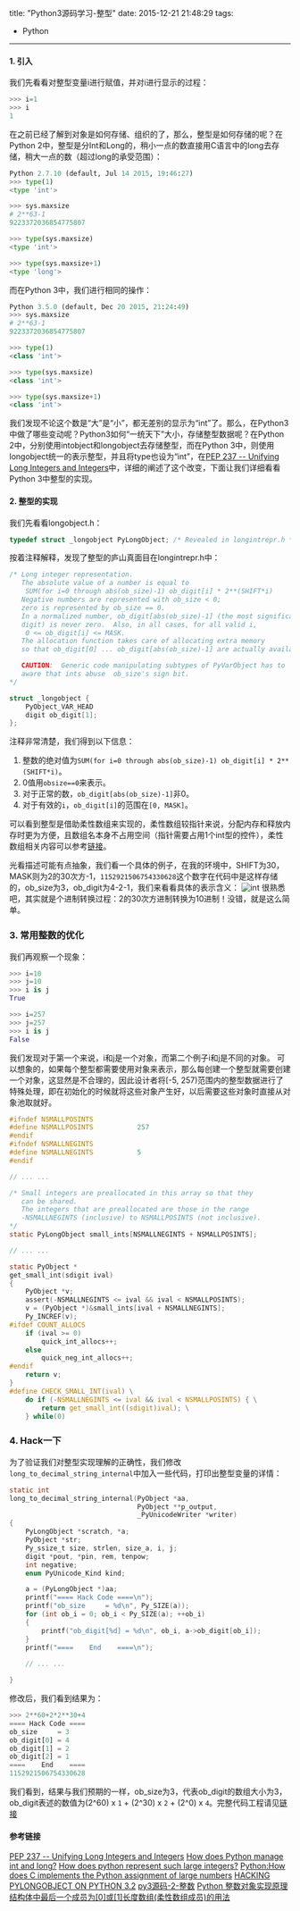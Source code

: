 title: "Python3源码学习-整型"
date: 2015-12-21 21:48:29
tags:
  - Python
---

#### 1. 引入
我们先看看对整型变量i进行赋值，并对i进行显示的过程：
``` Python
>>> i=1
>>> i
1
```
在之前已经了解到对象是如何存储、组织的了，那么，整型是如何存储的呢？在Python 2中，整型是分Int和Long的，稍小一点的数直接用C语言中的long去存储，稍大一点的数（超过long的承受范围）：
```Python
Python 2.7.10 (default, Jul 14 2015, 19:46:27)
>>> type(1)
<type 'int'>

>>> sys.maxsize
# 2**63-1
9223372036854775807

>>> type(sys.maxsize)
<type 'int'>

>>> type(sys.maxsize+1)
<type 'long'>
```
而在Python 3中，我们进行相同的操作：
```Python
Python 3.5.0 (default, Dec 20 2015, 21:24:49)
>>> sys.maxsize
# 2**63-1
9223372036854775807

>>> type(1)
<class 'int'>

>>> type(sys.maxsize)
<class 'int'>

>>> type(sys.maxsize+1)
<class 'int'>
```
我们发现不论这个数是“大”是“小”，都无差别的显示为“int”了。那么，在Python3中做了哪些变动呢？Python3如何“一统天下”大小，存储整型数据呢？在Python 2中，分别使用intobject和longobject去存储整型，而在Python 3中，则使用longobject统一的表示整型，并且将type也设为“int”，在[PEP 237 -- Unifying Long Integers and Integers](https://www.python.org/dev/peps/pep-0237/)中，详细的阐述了这个改变，下面让我们详细看看Python 3中整型的实现。

#### 2. 整型的实现
我们先看看longobject.h：
```C
typedef struct _longobject PyLongObject; /* Revealed in longintrepr.h */
```
按着注释解释，发现了整型的庐山真面目在longintrepr.h中：
```C
/* Long integer representation.
   The absolute value of a number is equal to
   	SUM(for i=0 through abs(ob_size)-1) ob_digit[i] * 2**(SHIFT*i)
   Negative numbers are represented with ob_size < 0;
   zero is represented by ob_size == 0.
   In a normalized number, ob_digit[abs(ob_size)-1] (the most significant
   digit) is never zero.  Also, in all cases, for all valid i,
   	0 <= ob_digit[i] <= MASK.
   The allocation function takes care of allocating extra memory
   so that ob_digit[0] ... ob_digit[abs(ob_size)-1] are actually available.

   CAUTION:  Generic code manipulating subtypes of PyVarObject has to
   aware that ints abuse  ob_size's sign bit.
*/

struct _longobject {
	PyObject_VAR_HEAD
	digit ob_digit[1];
};
```
注释非常清楚，我们得到以下信息：
1. 整数的绝对值为`SUM(for i=0 through abs(ob_size)-1) ob_digit[i] * 2**(SHIFT*i)`。
2. 0值用`obsize==0`来表示。
3. 对于正常的数，`ob_digit[abs(ob_size)-1]`非0。
4. 对于有效的`i`，`ob_digit[i]`的范围在`[0, MASK]`。

可以看到整型是借助柔性数组来实现的，柔性数组较指针来说，分配内存和释放内存时更为方便，且数组名本身不占用空间（指针需要占用1个int型的控件），柔性数组相关内容可以参考[链接](http://blog.csdn.net/fengbingchun/article/details/24185217)。

光看描述可能有点抽象，我们看一个具体的例子，在我的环境中，SHIFT为30，MASK则为2的30次方-1，`1152921506754330628`这个数字在代码中是这样存储的，ob_size为3，ob_digit为4-2-1，我们来看看具体的表示含义：
![int](https://cloud.githubusercontent.com/assets/1736354/11933249/af84fe30-a835-11e5-8a09-257bb08b3c12.png)
很熟悉吧，其实就是个进制转换过程：2的30次方进制转换为10进制！没错，就是这么简单。

### 3. 常用整数的优化
我们再观察一个现象：
```Python
>>> i=10
>>> j=10
>>> i is j
True

>>> i=257
>>> j=257
>>> i is j
False
```
我们发现对于第一个来说，i和j是一个对象，而第二个例子i和j是不同的对象。
可以想象的，如果每个整型都需要使用对象来表示，那么每创建一个整型就需要创建一个对象，这显然是不合理的，因此设计者将[-5, 257)范围内的整型数据进行了特殊处理，即在初始化的时候就将这些对象产生好，以后需要这些对象时直接从对象池取就好。
```C
#ifndef NSMALLPOSINTS
#define NSMALLPOSINTS           257
#endif
#ifndef NSMALLNEGINTS
#define NSMALLNEGINTS           5
#endif

// ... ...

/* Small integers are preallocated in this array so that they
   can be shared.
   The integers that are preallocated are those in the range
   -NSMALLNEGINTS (inclusive) to NSMALLPOSINTS (not inclusive).
*/
static PyLongObject small_ints[NSMALLNEGINTS + NSMALLPOSINTS];

// ... ...

static PyObject *
get_small_int(sdigit ival)
{
    PyObject *v;
    assert(-NSMALLNEGINTS <= ival && ival < NSMALLPOSINTS);
    v = (PyObject *)&small_ints[ival + NSMALLNEGINTS];
    Py_INCREF(v);
#ifdef COUNT_ALLOCS
    if (ival >= 0)
        quick_int_allocs++;
    else
        quick_neg_int_allocs++;
#endif
    return v;
}
#define CHECK_SMALL_INT(ival) \
    do if (-NSMALLNEGINTS <= ival && ival < NSMALLPOSINTS) { \
        return get_small_int((sdigit)ival); \
    } while(0)
```

### 4. Hack一下
为了验证我们对整型实现理解的正确性，我们修改`long_to_decimal_string_internal`中加入一些代码，打印出整型变量的详情：
```C
static int
long_to_decimal_string_internal(PyObject *aa,
                                PyObject **p_output,
                                _PyUnicodeWriter *writer)
{
    PyLongObject *scratch, *a;
    PyObject *str;
    Py_ssize_t size, strlen, size_a, i, j;
    digit *pout, *pin, rem, tenpow;
    int negative;
    enum PyUnicode_Kind kind;

    a = (PyLongObject *)aa;
    printf("==== Hack Code ====\n");
    printf("ob_size     = %d\n", Py_SIZE(a));
    for (int ob_i = 0; ob_i < Py_SIZE(a); ++ob_i)
    {
        printf("ob_digit[%d] = %d\n", ob_i, a->ob_digit[ob_i]);
    }
    printf("====    End    ====\n");
    
    // ... ...

}
```
修改后，我们看到结果为：
```Python
>>> 2**60+2*2**30+4
==== Hack Code ====
ob_size     = 3
ob_digit[0] = 4
ob_digit[1] = 2
ob_digit[2] = 1
====    End    ====
1152921506754330628
```
我们看到，结果与我们预期的一样，ob_size为3，代表ob_digit的数组大小为3，ob_digit表述的数值为(2^60) x `1` + (2^30) x `2` + (2^0) x `4`。完整代码工程请见[链接](https://github.com/Yikun/Python3/commit/b816507f56ee14b730b7ab52a61eb17f9eb9d815)

#### 参考链接
[PEP 237 -- Unifying Long Integers and Integers](https://www.python.org/dev/peps/pep-0237/)
[How does Python manage int and long?](http://stackoverflow.com/questions/2104884/how-does-python-manage-int-and-long)
[How does python represent such large integers?](http://stackoverflow.com/questions/22875067/how-does-python-represent-such-large-integers)
[Python:How does C implements the Python assignment of large numbers](http://www.itsprite.com/pythonhow-does-c-implements-the-python-assignment-of-large-numbers/)
[HACKING PYLONGOBJECT ON PYTHON 3.2](https://ep2013.europython.eu/conference/talks/hacking-pylongobject-on-python-32)
[py3源码-2-整数](https://interma.wordpress.com/2012/10/11/py3_integral/)
[Python 整数对象实现原理](http://foofish.net/blog/89/python_int_implement)
[结构体中最后一个成员为[0]或[1]长度数组(柔性数组成员)的用法](http://blog.csdn.net/fengbingchun/article/details/24185217)
